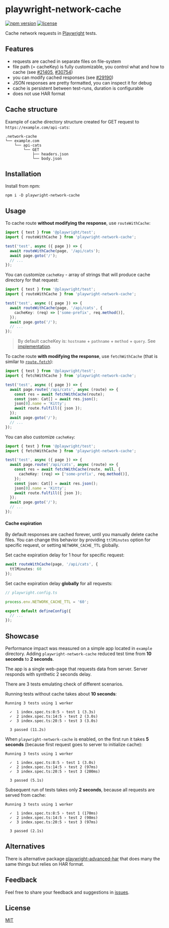 # playwright-network-cache
[![npm version](https://img.shields.io/npm/v/playwright-network-cache)](https://www.npmjs.com/package/playwright-network-cache)
[![license](https://img.shields.io/npm/l/playwright-network-cache)](https://github.com/vitalets/playwright-network-cache/blob/main/LICENSE)

Cache network requests in [Playwright](https://playwright.dev/) tests.

## Features

* requests are cached in separate files on file-system
* file path (= cacheKey) is fully customizable, you control what and how to cache (see [#21405](https://github.com/microsoft/playwright/issues/21405), [#30754](https://github.com/microsoft/playwright/issues/30754))
* you can modify cached responses (see [#29190](https://github.com/microsoft/playwright/issues/29190))
* JSON responses are pretty formatted, you can inspect it for debug
* cache is persistent between test-runs, duration is configurable
* does not use HAR format

## Cache structure
Example of cache directory structure created for GET request to `https://example.com/api-cats`:
```
.network-cache
└── example.com
    └── api-cats
        └── GET
            ├── headers.json
            └── body.json
```
## Installation
Install from npm:
```
npm i -D playwright-network-cache
```

## Usage
To cache route **without modifying the response**, use `routeWithCache`:
```ts
import { test } from '@playwright/test';
import { routeWithCache } from 'playwright-network-cache';

test('test', async ({ page }) => {
  await routeWithCache(page, '/api/cats');
  await page.goto('/');
  // ...
});
```
You can customize `cacheKey` - array of strings that will produce cache  directory for that request:
```ts
import { test } from '@playwright/test';
import { routeWithCache } from 'playwright-network-cache';

test('test', async ({ page }) => {
  await routeWithCache(page, '/api/cats', {
    cacheKey: (req) => ['some-prefix', req.method()],
  });
  await page.goto('/');
  // ...
});
```
> By default cacheKey is: `hostname` + `pathname` + `method` + `query`. See [implementation](https://github.com/vitalets/playwright-network-cache/blob/main/src/config.ts#L15).

To cache route **with modifying the response**, use `fetchWithCache` (that is similar to [`route.fetch`](https://playwright.dev/docs/api/class-route#route-fetch)):
```ts
import { test } from '@playwright/test';
import { fetchWithCache } from 'playwright-network-cache';

test('test', async ({ page }) => {
  await page.route('/api/cats', async (route) => {
    const res = await fetchWithCache(route);
    const json: Cat[] = await res.json();
    json[0].name = 'Kitty';
    await route.fulfill({ json });
  });
  await page.goto('/');
  // ...
});
```
You can also customize `cacheKey`:
```ts
import { test } from '@playwright/test';
import { fetchWithCache } from 'playwright-network-cache';

test('test', async ({ page }) => {
  await page.route('/api/cats', async (route) => {
    const res = await fetchWithCache(route, null, {
      cacheKey: (req) => ['some-prefix', req.method()],
    });
    const json: Cat[] = await res.json();
    json[0].name = 'Kitty';
    await route.fulfill({ json });
  });
  await page.goto('/');
  // ...
});
```

#### Cache expiration
By default responses are cached forever, until you manually delete cache files.
You can change this behavior by providing `ttlMinutes` option for specific request,
or setting `NETWORK_CACHE_TTL` globally.

Set cache expiration delay for 1 hour for specific request:
```ts
await routeWithCache(page, '/api/cats', {
  ttlMinutes: 60
});
```
Set cache expiration delay **globally** for all requests:
```ts
// playwright.config.ts

process.env.NETWORK_CACHE_TTL = '60';

export default defineConfig({
  // ...
});
```

## Showcase
Performance impact was measured on a simple app located in `example` directory.
Adding `playwright-network-cache` reduced test time from **10 seconds** to **2 seconds**. 

The app is a single web-page that requests data from server. Server responds with synthetic 2 seconds delay. 

There are 3 tests emulating check of different scenarios.

Running tests without cache takes about **10 seconds**:
```
Running 3 tests using 1 worker

  ✓  1 index.spec.ts:8:5 › test 1 (3.3s)
  ✓  2 index.spec.ts:14:5 › test 2 (3.0s)
  ✓  3 index.spec.ts:20:5 › test 3 (3.0s)

  3 passed (11.2s)
```

When `playwright-network-cache` is enabled, on the first run it takes **5 seconds** (because first request goes to server to initialize cache):
```
Running 3 tests using 1 worker

  ✓  1 index.spec.ts:8:5 › test 1 (3.0s)
  ✓  2 index.spec.ts:14:5 › test 2 (97ms)
  ✓  3 index.spec.ts:20:5 › test 3 (200ms)

  3 passed (5.1s)
```

Subsequent run of tests takes only **2 seconds**, because all requests are served from cache:
```
Running 3 tests using 1 worker

  ✓  1 index.spec.ts:8:5 › test 1 (170ms)
  ✓  2 index.spec.ts:14:5 › test 2 (98ms)
  ✓  3 index.spec.ts:20:5 › test 3 (97ms)

  3 passed (2.1s)
```

## Alternatives
There is alternative package [playwright-advanced-har](https://github.com/NoamGaash/playwright-advanced-har) that does many the same things but relies on HAR format.

## Feedback
Feel free to share your feedback and suggestions in [issues](https://github.com/vitalets/playwright-network-cache/issues).

## License
[MIT](https://github.com/vitalets/playwright-network-cache/blob/main/LICENSE)